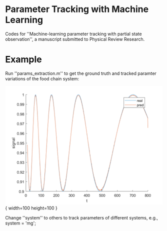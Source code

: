 # Parameter Tracking with Machine Learning
Codes for ''Machine-learning parameter tracking with partial state observation'', a manuscript submitted to Physical Review Research.

# Example

Run ''params_extraction.m'' to get the ground truth and tracked paramter variations of the food chain system:

![Foodchain](./results/foodchain.png){ width=100 height=100 }

Change ''system'' to others to track parameters of different systems, e.g., system = 'mg';
